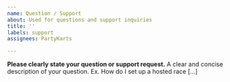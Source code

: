 ```yaml
---
name: Question / Support
about: Used for questions and support inquiries
title: ''
labels: support
assignees: PartyKarts

---
```


**Please clearly state your question or support request.**
A clear and concise description of your question. Ex. How do I set up a hosted race [...]
